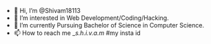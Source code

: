 - 👋 Hi, I’m @Shivam18113
- 👀 I’m interested in Web Development/Coding/Hacking.
- 🌱 I’m currently Pursuing Bachelor of Science in Computer Science.
- 📫 How to reach me __s.h.i.v.a.m_ #my insta id 

<!---
Shivam18113/Shivam18113 is a ✨ special ✨ repository because its `README.md` (this file) appears on your GitHub profile.
You can click the Preview link to take a look at your changes.
--->

